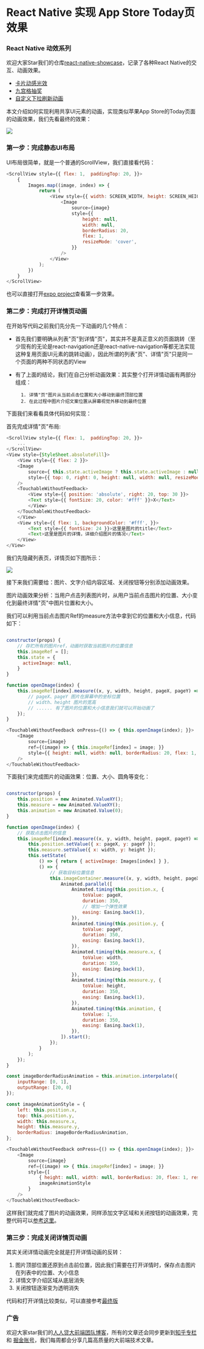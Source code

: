 # React Native 实现 App Store Today页效果

### React Native 动效系列

欢迎大家Star我们的仓库[react-native-showcase](https://github.com/rrd-fe/react-native-showcase)，记录了各种React Native的交互、动画效果。

* [卡片动感光效](https://github.com/rrd-fe/blog/blob/master/react-native/motion-event.md)
* [九宫格抽奖](https://github.com/rrd-fe/blog/blob/master/react-native/lottery.md)
* [自定义下拉刷新动画](https://github.com/rrd-fe/blog/blob/master/react-native/react-native-pulltorefresh.md)

本文介绍如何实现利用共享UI元素的动画，实现类似苹果App Store的Today页面的动画效果，我们先看最终的效果：

![](./assets/today.gif)

### 第一步：完成静态UI布局

UI布局很简单，就是一个普通的ScrollView，我们直接看代码：

```javascript
<ScrollView style={{ flex: 1,  paddingTop: 20, }}>
    {
        Images.map((image, index) => {
            return (
                <View style={{ width: SCREEN_WIDTH, height: SCREEN_HEIGHT - 150, padding: 15 }}>
                    <Image
                        source={image}
                        style={{
                            height: null,
                            width: null,
                            borderRadius: 20,
                            flex: 1,
                            resizeMode: 'cover',
                        }}
                    />
                </View>
            );
        })
    }
</ScrollView>
```

也可以直接打开[expo project](https://snack.expo.io/@wangcheng714/apple-app-of-the-day---1)查看第一步效果。

### 第二步：完成打开详情页动画

在开始写代码之前我们先分先一下动画的几个特点：

* 首先我们要明确从列表"页"到详情"页"，其实并不是真正意义的页面跳转（至少现有的无论是react-navigation还是react-native-navigation等都无法实现这种复用页面UI元素的跳转动画），因此所谓的列表"页"、详情"页"只是同一个页面的两种不同状态的View

* 有了上面的结论，我们在自己分析动画效果：其实整个打开详情动画有两部分组成：

        1. 详情"页"图片从当前点击位置和大小移动到最终顶部位置
        2. 在此过程中图片介绍文案位置从屏幕视觉外移动到最终位置

下面我们来看看具体代码如何实现：

首先完成详情"页"布局:

```javascript
<ScrollView style={{ flex: 1,  paddingTop: 20, }}>
    ...
</ScrollView>
<View style={StyleSheet.absoluteFill}>
    <View style={{ flex: 2 }}>
    <Image
        source={ this.state.activeImage ? this.state.activeImage : null }
        style={{ top: 0, right: 0, height: null, width: null, resizeMode: 'cover' }}
    />
    <TouchableWithoutFeedback>
        <View style={{ position: 'absolute', right: 20, top: 30 }}>
        <Text style={{ fontSize: 20, color: '#fff' }}>X</Text>
        </View>
    </TouchableWithoutFeedback>
    </View>
    <View style={{ flex: 1, backgroundColor: '#fff', }}>
        <Text style={{ fontSize: 24 }}>这里是图片的title</Text>
        <Text>这里是图片的详情，详细介绍图片的情况</Text>
    </View>
</View>
```
我们先隐藏列表页，详情页如下图所示：

![](./assets/today-detail.jpg)

接下来我们需要给：图片、文字介绍内容区域、关闭按钮等分别添加动画效果。

图片动画效果分析：当用户点击列表图片时，从用户当前点击图片的位置、大小变化到最终详情"页"中图片位置和大小。

我们可以利用当前点击图片Ref的measure方法中拿到它的位置和大小信息，代码如下：

```javascript

constructor(props) {
    // 存贮所有的图片ref，动画时获取当前图片的位置信息
    this.imageRef = [];
    this.state = {
      activeImage: null,
    }
}

function openImage(index) {
    this.imageRef[index].measure((x, y, width, height, pageX, pageY) => {
        // pageX、pageY 图片在屏幕中的坐标位置
        // width、height 图片的宽高
        // ...... 有了图片的位置和大小信息我们就可以开始动画了
    });
}

<TouchableWithoutFeedback onPress={() => { this.openImage(index); }}>
    <Image
        source={image}
        ref={(image) => { this.imageRef[index] = image; }}
        style={{ height: null, width: null, borderRadius: 20, flex: 1, resizeMode: 'cover', }}
    />
</TouchableWithoutFeedback>

```

下面我们来完成图片的动画效果：位置、大小、圆角等变化：

```javascript

constructor(props) {
    this.position = new Animated.ValueXY();
    this.measure = new Animated.ValueXY();
    this.animation = new Animated.Value(0);
}

function openImage(index) {
    // 获取点击图片的信息
    this.imageRef[index].measure((x, y, width, height, pageX, pageY) => {
        this.position.setValue({ x: pageX, y: pageY });
        this.measure.setValue({ x: width, y: height });
        this.setState(
            () => { return { activeImage: Images[index] } },
            () => {
                // 获取目标位置信息
                this.imageContainer.measure((x, y, width, height, pageX, pageY) => {
                    Animated.parallel([
                        Animated.timing(this.position.x, {
                            toValue: pageX,
                            duration: 350,
                            // 增加一个弹性效果
                            easing: Easing.back(1),
                        }),
                        Animated.timing(this.position.y, {
                            toValue: pageY,
                            duration: 350,
                            easing: Easing.back(1),
                        }),
                        Animated.timing(this.measure.x, {
                            toValue: width,
                            duration: 350,
                            easing: Easing.back(1),
                        }),
                        Animated.timing(this.measure.y, {
                            toValue: height,
                            duration: 350,
                            easing: Easing.back(1),
                        }),
                        Animated.timing(this.animation, {
                            toValue: 1,
                            duration: 350,
                            easing: Easing.back(1),
                        }),
                    ]).start();
                });
            }
        );
    });
}

const imageBorderRadiusAnimation = this.animation.interpolate({
    inputRange: [0, 1],
    outputRange: [20, 0]
});

const imageAnimationStyle = {
    left: this.position.x,
    top: this.position.y,
    width: this.measure.x,
    height: this.measure.y,
    borderRadius: imageBorderRadiusAnimation,
};

<TouchableWithoutFeedback onPress={() => { this.openImage(index); }}>
    <Image
        source={image}
        ref={(image) => { this.imageRef[index] = image; }}
        style={[
            { height: null, width: null, borderRadius: 20, flex: 1, resizeMode: 'cover', },
            imageAnimationStyle
        }
    />
</TouchableWithoutFeedback>
```

这样我们就完成了图片的动画效果，同样添加文字区域和关闭按钮的动画效果，完整代码可以[参考这里](https://snack.expo.io/@wangcheng714/apple-app-of-the-day---2)。

### 第三步：完成关闭详情页动画

其实关闭详情动画完全就是打开详情动画的反转：

1. 图片顶部位置还原到点击前位置，因此我们需要在打开详情时，保存点击图片在列表中的位置、大小信息
2. 详情文字介绍区域从底层消失
3. 关闭按钮逐渐变为透明消失

代码和打开详情比较类似，可以直接参考[最终版](https://snack.expo.io/@wangcheng714/apple-app-of-the-day)

### 广告

欢迎大家star我们的[人人贷大前端团队博客](https://github.com/rrd-fe/blog)，所有的文章还会同步更新到[知乎专栏](https://www.zhihu.com/people/ren-ren-dai-da-qian-duan-ji-zhu-zhong-xin/activities) 和 [掘金账号](https://juejin.im/user/5cb690b851882532941dd5d9)，我们每周都会分享几篇高质量的大前端技术文章。

